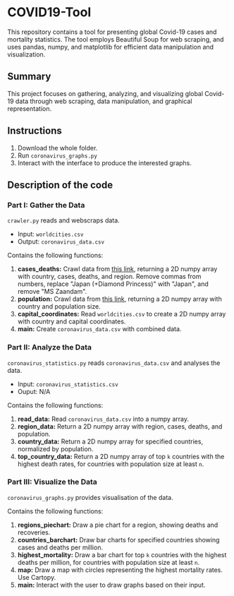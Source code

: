 # COVID19-Tool
This repository contains a tool for presenting global Covid-19 cases and mortality statistics. The tool employs Beautiful Soup for web scraping, and uses pandas, numpy, and matplotlib for efficient data manipulation and visualization.

## Summary
This project focuses on gathering, analyzing, and visualizing global Covid-19 data through web scraping, data manipulation, and graphical representation.

## Instructions
1. Download the whole folder. 
2. Run `coronavirus_graphs.py`
3. Interact with the interface to produce the interested graphs. 

## Description of the code 
### Part I: Gather the Data 
`crawler.py` reads and webscraps data. 
- Input: `worldcities.csv`
- Output: `coronavirus_data.csv`

Contains the following functions: 

1. **cases_deaths:** Crawl data from [this link](https://bit.ly/3din7Bs), returning a 2D numpy array with country, cases, deaths, and region. Remove commas from numbers, replace "Japan (+Diamond Princess)" with "Japan", and remove "MS Zaandam".
2. **population:** Crawl data from [this link](https://bit.ly/3lWkVDO), returning a 2D numpy array with country and population size.
3. **capital_coordinates:** Read `worldcities.csv` to create a 2D numpy array with country and capital coordinates.
4. **main:** Create `coronavirus_data.csv` with combined data. 

### Part II: Analyze the Data 
`coronavirus_statistics.py` reads `coronavirus_data.csv` and analyses the data. 
- Input: `coronavirus_statistics.csv`
- Ouput: N/A

Contains the following functions: 

1. **read_data:** Read `coronavirus_data.csv` into a numpy array.
2. **region_data:** Return a 2D numpy array with region, cases, deaths, and population.
3. **country_data:** Return a 2D numpy array for specified countries, normalized by population.
4. **top_country_data:** Return a 2D numpy array of top `k` countries with the highest death rates, for countries with population size at least `n`.

### Part III: Visualize the Data 
`coronavirus_graphs.py` provides visualisation of the data. 

Contains the following functions: 
1. **regions_piechart:** Draw a pie chart for a region, showing deaths and recoveries.
2. **countries_barchart:** Draw bar charts for specified countries showing cases and deaths per million.
3. **highest_mortality:** Draw a bar chart for top `k` countries with the highest deaths per million, for countries with population size at least `n`.
4. **map:** Draw a map with circles representing the highest mortality rates. Use Cartopy.
5. **main:** Interact with the user to draw graphs based on their input.
